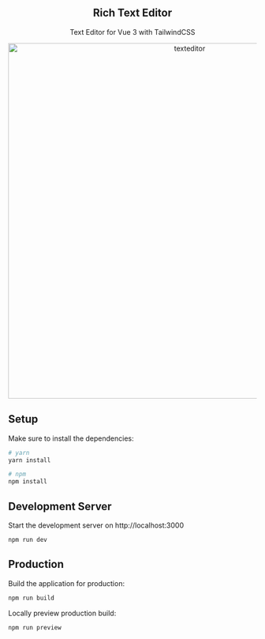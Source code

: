 <p align="center">
<h2 align="center">Rich Text Editor</h2>
</p>
<p align="center">
Text Editor for Vue 3 with TailwindCSS
</p>
<p align="center">
<img src="https://raw.githubusercontent.com/strebentechnik/TextEditor/main/assets/img/editor.webp" width=720 alt="texteditor"/>
</p>

## Setup

Make sure to install the dependencies:

```bash
# yarn
yarn install

# npm
npm install

```

## Development Server

Start the development server on http://localhost:3000

```bash
npm run dev
```

## Production

Build the application for production:

```bash
npm run build
```

Locally preview production build:

```bash
npm run preview
```
